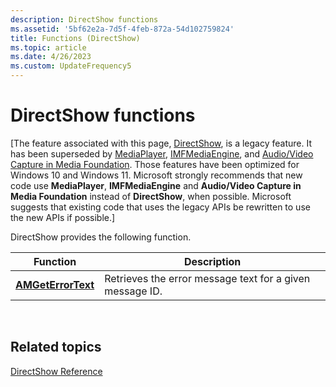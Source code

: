 ```yaml
---
description: DirectShow functions
ms.assetid: '5bf62e2a-7d5f-4feb-872a-54d102759824'
title: Functions (DirectShow)
ms.topic: article
ms.date: 4/26/2023
ms.custom: UpdateFrequency5
---
```


# DirectShow functions

\[The feature associated with this page, [DirectShow](/windows/win32/directshow/directshow), is a legacy feature. It has been superseded by [MediaPlayer](/uwp/api/Windows.Media.Playback.MediaPlayer), [IMFMediaEngine](/windows/win32/api/mfmediaengine/nn-mfmediaengine-imfmediaengine), and [Audio/Video Capture in Media Foundation](windows/win32/medfound/audio-video-capture-in-media-foundation). Those features have been optimized for Windows 10 and Windows 11. Microsoft strongly recommends that new code use **MediaPlayer**, **IMFMediaEngine** and **Audio/Video Capture in Media Foundation** instead of **DirectShow**, when possible. Microsoft suggests that existing code that uses the legacy APIs be rewritten to use the new APIs if possible.\]

DirectShow provides the following function.



| Function                                 | Description                                              |
|------------------------------------------|----------------------------------------------------------|
| [**AMGetErrorText**](/windows/win32/api/errors/nf-errors-amgeterrortexta) | Retrieves the error message text for a given message ID. |



 

## Related topics

<dl> <dt>

[DirectShow Reference](directshow-reference.md)
</dt> </dl>

 

 
